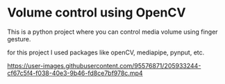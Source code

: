 # Volume control using OpenCV

This is a python project where you can control media volume using finger gesture.


for this project I used packages like openCV, mediapipe, pynput, etc.



https://user-images.githubusercontent.com/95576871/205933244-cf67c5f4-f038-40e3-9b46-fd8ce7bf978c.mp4
